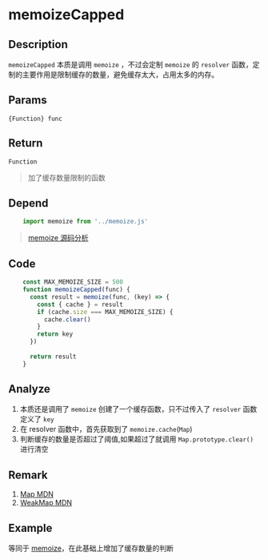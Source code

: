 # memoizeCapped

## Description
`memoizeCapped` 本质是调用 `memoize` ，不过会定制 `memoize` 的 `resolver` 函数，定制的主要作用是限制缓存的数量，避免缓存太大，占用太多的内存。

## Params
`{Function} func`

## Return
`Function`
> 加了缓存数量限制的函数

## Depend
```js
    import memoize from '../memoize.js'
```

> [memoize 源码分析](../export/memoize.md)


## Code
```js
    const MAX_MEMOIZE_SIZE = 500
    function memoizeCapped(func) {
      const result = memoize(func, (key) => {
        const { cache } = result
        if (cache.size === MAX_MEMOIZE_SIZE) {
          cache.clear()
        }
        return key
      })
    
      return result
    }
```

## Analyze
1. 本质还是调用了 `memoize` 创建了一个缓存函数，只不过传入了 `resolver` 函数定义了 `key` 
2. 在 resolver 函数中，首先获取到了 `memoize.cache`(`Map`)
3. 判断缓存的数量是否超过了阈值,如果超过了就调用 `Map.prototype.clear()`进行清空

## Remark
1. [Map MDN](https://developer.mozilla.org/zh-CN/docs/Web/JavaScript/Reference/Global_Objects/Map)
2. [WeakMap MDN](https://developer.mozilla.org/zh-CN/docs/Web/JavaScript/Reference/Global_Objects/WeakMap)
## Example
等同于 [memoize](../export/memoize.md)，在此基础上增加了缓存数量的判断
